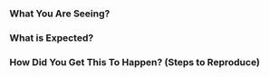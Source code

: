 <!--
BEFORE YOU SUBMIT AN ISSUE:

DO NOT CREATE AN ISSUE FOR A QUESTION - questions are better served as email or chat.
- email - http://groups.google.com/group/chocolatey
-  chat - https://gitter.im/chocolatey/chocolatey.org

DELETE EVERYTHING IN THIS COMMENT BLOCK

TEMPLATE FOR BUG REPORTS:
-->

### What You Are Seeing?

### What is Expected?

### How Did You Get This To Happen? (Steps to Reproduce)


<!--
TEMPLATE FOR FEATURE REQUESTS:

It's a blank slate, have fun!
-->